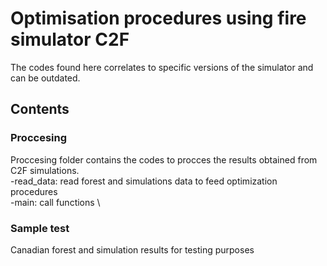# Optimisation procedures using fire simulator C2F 
The codes found here correlates to specific versions of the simulator and can be outdated. 

## Contents
### Proccesing
Proccesing folder contains the codes to procces the results obtained from C2F simulations. \
  -read_data: read forest and simulations data to feed optimization procedures \
  -main: call functions \
### Sample test
Canadian forest and simulation results for testing purposes
